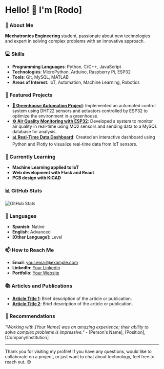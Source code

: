 # Hello! 👋 I'm [Rodo]

### 🚀 About Me
**Mechatronics Engineering** student, passionate about new technologies and expert in solving complex problems with an innovative approach.

### 💻 Skills
- **Programming Languages**: Python, C/C++, JavaScript
- **Technologies**: MicroPython, Arduino, Raspberry Pi, ESP32
- **Tools**: Git, MySQL, MATLAB
- **Areas of Interest**: IoT, Automation, Machine Learning, Robotics

### 🔧 Featured Projects
- **[🚀 Greenhouse Automation Project](link_to_project)**: Implemented an automated control system using DHT22 sensors and actuators controlled by ESP32 to optimize the environment in a greenhouse.
- **[⚙️ Air Quality Monitoring with ESP32](link_to_project)**: Developed a system to monitor air quality in real-time using MQ2 sensors and sending data to a MySQL database for analysis.
- **[📊 Real-Time Data Dashboard](link_to_project)**: Created an interactive dashboard using Python and Plotly to visualize real-time data from IoT sensors.

### 🌱 Currently Learning
- **Machine Learning applied to IoT**
- **Web development with Flask and React**
- **PCB design with KiCAD**
<!-- 
### 🏆 Achievements and Certifications
- **Certification in Python Programming** - [Institution] (Date)
- **Best Technological Innovation Project Award** - [Brief description of the award]
- **Specialization Course in IoT and Automation** - [Institution] (Date)
-->
### 📊 GitHub Stats
![GitHub Stats](https://github-readme-stats.vercel.app/api?username=Rodo747&show_icons=true&theme=radical)

### 💬 Languages
- **Spanish**: Native
- **English**: Advanced
- **[Other Language]**: Level

### 📫 How to Reach Me
- **Email**: [your.email@example.com](mailto:your.email@example.com)
- **LinkedIn**: [Your LinkedIn](https://www.linkedin.com/in/your-profile)
- **Portfolio**: [Your Website](https://www.yourwebsite.com)

### 📚 Articles and Publications
- **[Article Title 1](link_to_article)**: Brief description of the article or publication.
- **[Article Title 2](link_to_article)**: Brief description of the article or publication.

### 🌟 Recommendations
*"Working with [Your Name] was an amazing experience; their ability to solve complex problems is impressive."* - [Person's Name], [Position], [Company/Institution]

---

Thank you for visiting my profile! If you have any questions, would like to collaborate on a project, or just want to chat about technology, feel free to reach out. 😊
